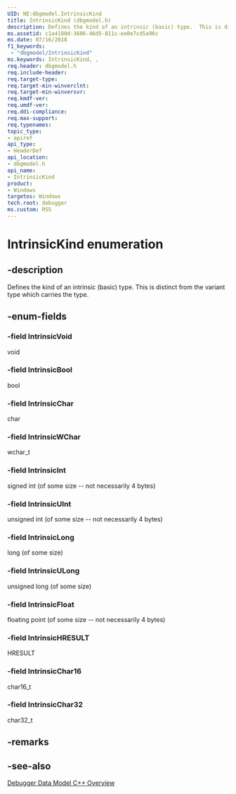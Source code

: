 ```yaml
---
UID: NE:dbgmodel.IntrinsicKind
title: IntrinsicKind (dbgmodel.h)
description: Defines the kind of an intrinsic (basic) type.  This is distinct from the variant type which carries the type.
ms.assetid: c1a4180d-3606-46d5-811c-ee0e7cd5a96c
ms.date: 07/16/2018
f1_keywords:
 - "dbgmodel/IntrinsicKind"
ms.keywords: IntrinsicKind, , 
req.header: dbgmodel.h
req.include-header:
req.target-type:
req.target-min-winverclnt:
req.target-min-winversvr:
req.kmdf-ver:
req.umdf-ver:
req.ddi-compliance:
req.max-support:
req.typenames: 
topic_type: 
- apiref
api_type: 
- HeaderDef
api_location: 
- dbgmodel.h
api_name: 
- IntrinsicKind
product:
- Windows
targetos: Windows
tech.root: debugger
ms.custom: RS5
---
```


# IntrinsicKind enumeration

## -description

Defines the kind of an intrinsic (basic) type.  This is distinct from the variant type which carries the type.


## -enum-fields

### -field IntrinsicVoid 
void

### -field IntrinsicBool 
bool

### -field IntrinsicChar 
char

### -field IntrinsicWChar 
wchar_t

### -field IntrinsicInt 
signed int (of some size -- not necessarily 4 bytes)

### -field IntrinsicUInt 
unsigned int (of some size -- not necessarily 4 bytes)

### -field IntrinsicLong 
long (of some size)

### -field IntrinsicULong 
unsigned long (of some size)

### -field IntrinsicFloat 
floating point (of some size -- not necessarily 4 bytes)

### -field IntrinsicHRESULT 
HRESULT

### -field IntrinsicChar16 
char16_t

### -field IntrinsicChar32 
char32_t

## -remarks

## -see-also

[Debugger Data Model C++ Overview](https://docs.microsoft.com/windows-hardware/drivers/debugger/data-model-cpp-overview)
